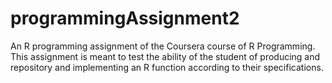 # programmingAssignment2
An R programming assignment of the Coursera course of R Programming. This assignment is meant to test the ability of the student of producing and repository and implementing an R function according to their specifications.
